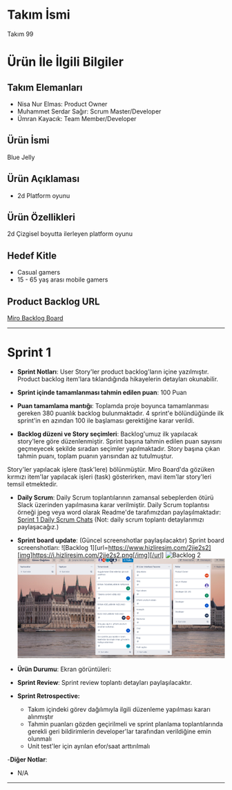 # **Takım İsmi**

Takım 99

# Ürün İle İlgili Bilgiler


## Takım Elemanları

- Nisa Nur Elmas: Product Owner
- Muhammet Serdar Sağır: Scrum Master/Developer
- Ümran Kayacık: Team Member/Developer

## Ürün İsmi

Blue Jelly

## Ürün Açıklaması

- 2d Platform oyunu

## Ürün Özellikleri

2d Çizgisel boyutta ilerleyen platform oyunu

## Hedef Kitle

- Casual gamers
- 15 - 65 yaş arası mobile gamers

## Product Backlog URL

[Miro Backlog Board](https://miro.com/app/board/uXjVO2brcto=/)

---

# Sprint 1

- **Sprint Notları**: User Story'ler product backlog'ların içine yazılmıştır. Product backlog item'lara tıklandığında hikayelerin detayları okunabilir.

- **Sprint içinde tamamlanması tahmin edilen puan**: 100 Puan

- **Puan tamamlama mantığı**: Toplamda proje boyunca tamamlanması gereken 380 puanlık backlog bulunmaktadır. 4 sprint'e bölündüğünde ilk sprint'in en azından 100 ile başlaması gerektiğine karar verildi.

- **Backlog düzeni ve Story seçimleri**: Backlog'umuz ilk yapılacak story'lere göre düzenlenmiştir. Sprint başına tahmin edilen puan sayısını geçmeyecek şekilde sıradan seçimler yapılmaktadır. Story başına çıkan tahmin puanı, toplam puanın yarısından az tutulmuştur. 

Story'ler yapılacak işlere (task'lere) bölünmüştür. Miro Board'da gözüken kırmızı item'lar yapılacak işleri (task) gösterirken, mavi item'lar story'leri temsil etmektedir.

- **Daily Scrum**: Daily Scrum toplantılarının zamansal sebeplerden ötürü Slack üzerinden yapılmasına karar verilmiştir. Daily Scrum toplantısı örneği jpeg veya word olarak Readme'de tarafımızdan paylaşılmaktadır: [Sprint 1 Daily Scrum Chats](https://github.com/OyunveUygulamaAkademisi/BootcampScrumTemplate/blob/main/ProjectManagement/Sprint1Documents/DailyScrumMeetingNotesSprint1.docx?raw=true) (Not: daily scrum toplantı detaylarımızı paylaşacağız.)

- **Sprint board update**: (Güncel screenshotlar paylaşılacaktır) Sprint board screenshotları: 
![Backlog 1][url=https://www.hizliresim.com/2jie2s2][img]https://i.hizliresim.com/2jie2s2.png[/img][/url] 
![Backlog 2](https://raw.githubusercontent.com/OyunveUygulamaAkademisi/BootcampScrumTemplate/main/ProjectManagement/Sprint1Documents/backlog2.png) 
![Backlog 3](https://raw.githubusercontent.com/OyunveUygulamaAkademisi/BootcampScrumTemplate/main/ProjectManagement/Sprint1Documents/backlog3.png)

- **Ürün Durumu**: Ekran görüntüleri:

- **Sprint Review**: 
Sprint review toplantı detayları paylaşılacaktır.

- **Sprint Retrospective:**
  - Takım içindeki görev dağılımıyla ilgili düzenleme yapılması kararı alınmıştır
  - Tahmin puanları gözden geçirilmeli ve sprint planlama toplantılarında gerekli geri bildirimlerin developer'lar tarafından verildiğine emin olunmalı
  - Unit test'ler için ayrılan efor/saat arttırılmalı 

-**Diğer Notlar**:
- N/A

---
